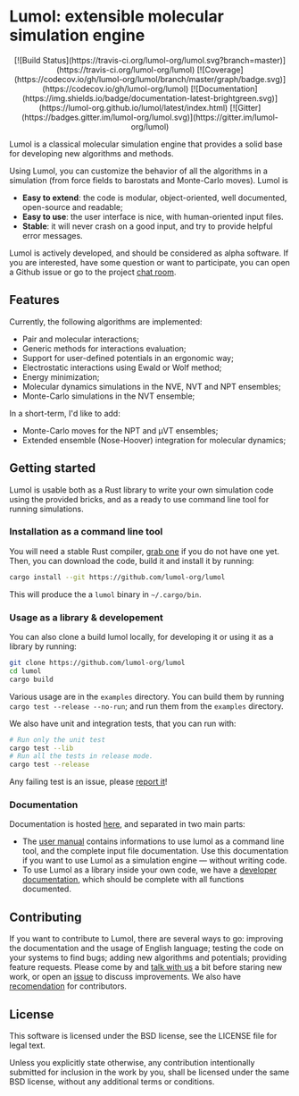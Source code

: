 # Lumol: extensible molecular simulation engine

<div align="center">
[![Build Status](https://travis-ci.org/lumol-org/lumol.svg?branch=master)](https://travis-ci.org/lumol-org/lumol)
[![Coverage](https://codecov.io/gh/lumol-org/lumol/branch/master/graph/badge.svg)](https://codecov.io/gh/lumol-org/lumol)
[![Documentation](https://img.shields.io/badge/documentation-latest-brightgreen.svg)](https://lumol-org.github.io/lumol/latest/index.html)
[![Gitter](https://badges.gitter.im/lumol-org/lumol.svg)](https://gitter.im/lumol-org/lumol)
</div>

Lumol is a classical molecular simulation engine that provides a solid
base for developing new algorithms and methods.

Using Lumol, you can customize the behavior of all the algorithms in a
simulation (from force fields to barostats and Monte-Carlo moves). Lumol is

- **Easy to extend**: the code is modular, object-oriented, well documented,
  open-source and readable;
- **Easy to use**: the user interface is nice, with human-oriented input files.
- **Stable**: it will never crash on a good input, and try to provide helpful
  error messages.

Lumol is actively developed, and should be considered as alpha software. If
you are interested, have some question or want to participate, you can open a
Github issue or go to the project [chat room][Gitter].

[Gitter]: https://gitter.im/lumol-org/lumol

## Features

Currently, the following algorithms are implemented:
- Pair and molecular interactions;
- Generic methods for interactions evaluation;
- Support for user-defined potentials in an ergonomic way;
- Electrostatic interactions using Ewald or Wolf method;
- Energy minimization;
- Molecular dynamics simulations in the NVE, NVT and NPT ensembles;
- Monte-Carlo simulations in the NVT ensemble;

In a short-term, I'd like to add:
- Monte-Carlo moves for the NPT and µVT ensembles;
- Extended ensemble (Nose-Hoover) integration for molecular dynamics;

## Getting started

Lumol is usable both as a Rust library to write your own simulation code
using the provided bricks, and as a ready to use command line tool for running
simulations.

### Installation as a command line tool

[Rust]: https://www.rust-lang.org/downloads.html

You will need a stable Rust compiler, [grab one][Rust] if you do not have one
yet. Then, you can download the code, build it and install it by running:

```bash
cargo install --git https://github.com/lumol-org/lumol
```

This will produce the a `lumol` binary in `~/.cargo/bin`.

### Usage as a library & developement

You can also clone a build lumol locally, for developing it or using it as a
library by running:

```bash
git clone https://github.com/lumol-org/lumol
cd lumol
cargo build
```

Various usage are in the `examples` directory. You can build them by running
`cargo test --release --no-run`; and run them from the `examples` directory.

We also have unit and integration tests, that you can run with:

```bash
# Run only the unit test
cargo test --lib
# Run all the tests in release mode.
cargo test --release
```

Any failing test is an issue, please [report it][NewIssue]!

[NewIssue]: https://github.com/lumol-org/lumol/issues/new

### Documentation

Documentation is hosted [here](http://lumol-org.github.io/lumol), and separated
in two main parts:

- The [user manual](http://lumol-org.github.io/lumol/latest/book/) contains
  informations to use lumol as a command line tool, and the complete input
  file documentation. Use this documentation if you want to use Lumol as a
  simulation engine — without writing code.
- To use Lumol as a library inside your own code, we have a [developer
  documentation](http://lumol-org.github.io/lumol/latest/lumol/), which
  should be complete with all functions documented.

## Contributing

If you want to contribute to Lumol, there are several ways to go: improving
the documentation and the usage of English language; testing the code on your
systems to find bugs; adding new algorithms and potentials; providing feature
requests. Please come by and [talk with us][Gitter] a bit before staring new
work, or open an [issue][NewIssue] to discuss improvements. We also have
[recomendation](https://github.com/lumol-org/lumol/blob/master/Contributing.md)
for contributors.

## License

This software is licensed under the BSD license, see the LICENSE file for legal
text.

Unless you explicitly state otherwise, any contribution intentionally submitted
for inclusion in the work by you, shall be licensed under the same BSD license,
without any additional terms or conditions.
